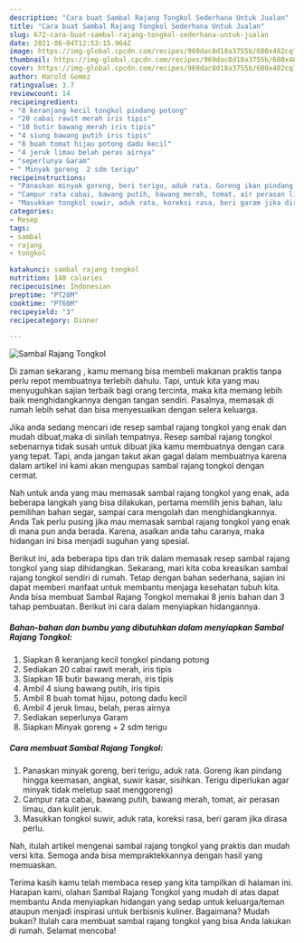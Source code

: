 ```yaml
---
description: "Cara buat Sambal Rajang Tongkol Sederhana Untuk Jualan"
title: "Cara buat Sambal Rajang Tongkol Sederhana Untuk Jualan"
slug: 672-cara-buat-sambal-rajang-tongkol-sederhana-untuk-jualan
date: 2021-06-04T12:53:15.964Z
image: https://img-global.cpcdn.com/recipes/969dac8d18a3755b/680x482cq70/sambal-rajang-tongkol-foto-resep-utama.jpg
thumbnail: https://img-global.cpcdn.com/recipes/969dac8d18a3755b/680x482cq70/sambal-rajang-tongkol-foto-resep-utama.jpg
cover: https://img-global.cpcdn.com/recipes/969dac8d18a3755b/680x482cq70/sambal-rajang-tongkol-foto-resep-utama.jpg
author: Harold Gomez
ratingvalue: 3.7
reviewcount: 14
recipeingredient:
- "8 keranjang kecil tongkol pindang potong"
- "20 cabai rawit merah iris tipis"
- "18 butir bawang merah iris tipis"
- "4 siung bawang putih iris tipis"
- "8 buah tomat hijau potong dadu kecil"
- "4 jeruk limau belah peras airnya"
- "seperlunya Garam"
- " Minyak goreng  2 sdm terigu"
recipeinstructions:
- "Panaskan minyak goreng, beri terigu, aduk rata. Goreng ikan pindang hingga keemasan, angkat, suwir kasar, sisihkan. Terigu diperlukan agar minyak tidak meletup saat menggoreng)"
- "Campur rata cabai, bawang putih, bawang merah, tomat, air perasan limau, dan kulit jeruk."
- "Masukkan tongkol suwir, aduk rata, koreksi rasa, beri garam jika dirasa perlu."
categories:
- Resep
tags:
- sambal
- rajang
- tongkol

katakunci: sambal rajang tongkol 
nutrition: 140 calories
recipecuisine: Indonesian
preptime: "PT20M"
cooktime: "PT60M"
recipeyield: "3"
recipecategory: Dinner

---
```



![Sambal Rajang Tongkol](https://img-global.cpcdn.com/recipes/969dac8d18a3755b/680x482cq70/sambal-rajang-tongkol-foto-resep-utama.jpg)

Di zaman  sekarang , kamu memang bisa membeli makanan praktis tanpa perlu repot membuatnya terlebih dahulu. Tapi, untuk kita yang mau menyuguhkan sajian terbaik bagi orang tercinta, maka kita memang lebih baik menghidangkannya dengan tangan sendiri. Pasalnya, memasak di rumah lebih sehat dan bisa menyesuaikan dengan selera keluarga.

Jika anda sedang mencari ide resep sambal rajang tongkol yang enak dan mudah dibuat,maka di sinilah tempatnya. Resep sambal rajang tongkol  sebenarnya tidak susah untuk dibuat jika kamu membuatnya dengan cara yang tepat. Tapi, anda jangan takut akan gagal dalam membuatnya 
karena dalam artikel ini kami akan mengupas sambal rajang tongkol dengan cermat.  



Nah untuk anda yang mau memasak sambal rajang tongkol yang enak, ada beberapa langkah yang bisa dilakukan, pertama memilih jenis bahan, lalu pemilihan bahan segar, sampai cara mengolah dan menghidangkannya. Anda Tak perlu pusing jika mau memasak sambal rajang tongkol yang enak di mana pun anda berada. Karena, asalkan anda  tahu caranya, maka hidangan ini bisa menjadi suguhan yang spesial.

Berikut ini, ada beberapa tips dan trik dalam memasak resep sambal rajang tongkol yang siap dihidangkan. Sekarang, mari kita coba kreasikan sambal rajang tongkol sendiri di rumah. Tetap dengan bahan sederhana, sajian ini dapat memberi manfaat untuk membantu menjaga kesehatan tubuh kita. Anda bisa membuat Sambal Rajang Tongkol memakai 8 jenis bahan dan 3 tahap pembuatan. Berikut ini cara dalam menyiapkan hidangannya.

<!--inarticleads1-->

##### Bahan-bahan dan bumbu yang dibutuhkan dalam menyiapkan Sambal Rajang Tongkol:

1. Siapkan 8 keranjang kecil tongkol pindang potong
1. Sediakan 20 cabai rawit merah, iris tipis
1. Siapkan 18 butir bawang merah, iris tipis
1. Ambil 4 siung bawang putih, iris tipis
1. Ambil 8 buah tomat hijau, potong dadu kecil
1. Ambil 4 jeruk limau, belah, peras airnya
1. Sediakan seperlunya Garam
1. Siapkan  Minyak goreng + 2 sdm terigu




<!--inarticleads2-->

##### Cara membuat Sambal Rajang Tongkol:

1. Panaskan minyak goreng, beri terigu, aduk rata. Goreng ikan pindang hingga keemasan, angkat, suwir kasar, sisihkan. Terigu diperlukan agar minyak tidak meletup saat menggoreng)
1. Campur rata cabai, bawang putih, bawang merah, tomat, air perasan limau, dan kulit jeruk.
1. Masukkan tongkol suwir, aduk rata, koreksi rasa, beri garam jika dirasa perlu.




Nah, itulah artikel mengenai  sambal rajang tongkol  yang praktis dan mudah versi kita. Semoga anda bisa mempraktekkannya dengan hasil yang memuaskan. 

Terima kasih kamu telah membaca resep yang kita tampilkan di halaman ini. Harapan kami, olahan  Sambal Rajang Tongkol yang mudah di atas dapat membantu Anda menyiapkan hidangan yang sedap untuk keluarga/teman ataupun menjadi inspirasi untuk berbisnis kuliner. Bagaimana? Mudah bukan? Itulah cara membuat sambal rajang tongkol yang bisa Anda lakukan di rumah. Selamat mencoba!

